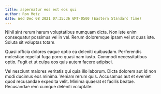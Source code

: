 ```yaml
---
title: aspernatur eos est eos qui
author: Ron Metz
date: Wed Dec 08 2021 07:35:36 GMT-0500 (Eastern Standard Time)
---
```

Nihil sint rerum harum voluptatibus numquam dicta. Non iste enim consequatur possimus vel in vel. Rerum doloremque ipsam vel ut quas iste. Soluta sit voluptas totam.

 Quasi officia dolores eaque optio ea deleniti quibusdam. Perferendis molestiae repellat fuga porro quasi nam iusto. Commodi necessitatibus optio. Fugit et ut culpa eos quis autem facere adipisci.

 Vel nesciunt maiores veritatis qui quia illo laborum. Dicta dolorem aut id non modi ducimus eos minima. Veniam rerum quis. Accusamus aut et eveniet quod recusandae expedita velit. Minima quaerat et facilis beatae. Recusandae rem cumque deleniti voluptate.